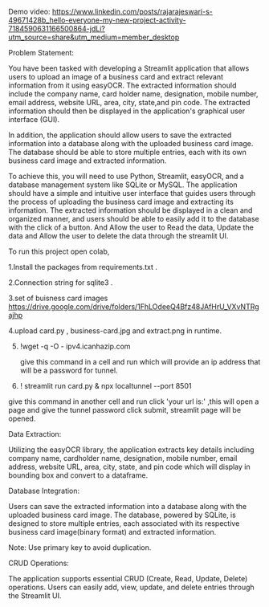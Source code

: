 
Demo video: https://www.linkedin.com/posts/rajarajeswari-s-49671428b_hello-everyone-my-new-project-activity-7184590631166500864-jdLi?utm_source=share&utm_medium=member_desktop

Problem Statement:

You have been tasked with developing a Streamlit application that allows users to upload an image of a business card and extract relevant information from it using easyOCR. The extracted information should include the company name, card holder name, designation, mobile number, email address, website URL, area, city, state,and pin code. The extracted information should then be displayed in the application's graphical user interface (GUI).

In addition, the application should allow users to save the extracted information into a database along with the uploaded business card image. The database should be able to store multiple entries, each with its own business card image and extracted information.

To achieve this, you will need to use Python, Streamlit, easyOCR, and a database management system like SQLite or MySQL. The application should have a simple and intuitive user interface that guides users through the process of uploading the business card image and extracting its information. The extracted information should be displayed in a clean and organized manner, and users should be able to easily add it to the database with the click of a button. And Allow the user to Read the data, Update the data and Allow the user to delete the data through the streamlit UI.

To run this project open colab,

 1.Install the packages from requirements.txt .
 
 2.Connection string for sqlite3 .
 
 3.set of buisness card images https://drive.google.com/drive/folders/1FhLOdeeQ4Bfz48JAfHrU_VXvNTRgajhp
 
 4.upload card.py , business-card.jpg and extract.png in runtime.
 
 5.  !wget -q -O - ipv4.icanhazip.com

      give this command in a cell and run which will provide an ip address that will be a password for tunnel.
    
 7.  ! streamlit run card.py & npx localtunnel --port 8501
    
   give this command in another cell and run click 'your url is:' ,this will open a page and give the tunnel password click submit, streamlit page will be opened.

Data Extraction:

Utilizing the easyOCR library, the application extracts key details including company name, cardholder name, designation, mobile number, email address, website URL, area, city, state, and pin code which will display in bounding box and convert to a dataframe.

Database Integration:

Users can save the extracted information into a database along with the uploaded business card image. The database, powered by SQLite, is designed to store multiple entries, each associated with its respective business card image(binary format) and extracted information.

Note: Use primary key to avoid duplication.

CRUD Operations:

The application supports essential CRUD (Create, Read, Update, Delete) operations. Users can easily add, view, update, and delete entries through the Streamlit UI.
